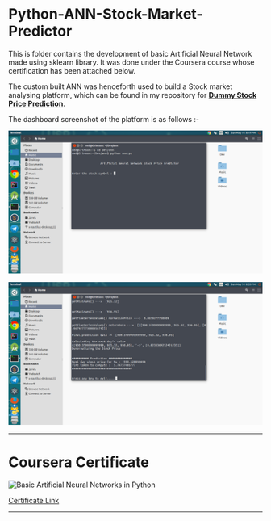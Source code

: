 # Python-ANN-Stock-Market-Predictor
This is folder contains the development of basic Artificial Neural Network made using sklearn library.
It was done under the Coursera course whose certification has been attached below.  

The custom built ANN was henceforth used to build a Stock market analysing platform, which can be found in my repository for **[Dummy Stock Price Prediction](https://github.com/Jash-2000/Dumy-Stock-Price-Prediction)**.

The dashboard screenshot of the platform is as follows :- 

![Image of stock symbol](https://github.com/Jash-2000/ML-DL-Projects/blob/main/Developing%20ANN%20from%20scratch%20to%20perform%20Stock%20Market%20Analysis/stock_sym.png)

![Image of stock symbol](https://github.com/Jash-2000/ML-DL-Projects/blob/main/Developing%20ANN%20from%20scratch%20to%20perform%20Stock%20Market%20Analysis/ann_out.png)

---
# Coursera Certificate

![Basic Artificial Neural Networks in Python](https://s3.amazonaws.com/coursera_assets/meta_images/generated/CERTIFICATE_LANDING_PAGE/CERTIFICATE_LANDING_PAGE~CJ2TL4WZL78C/CERTIFICATE_LANDING_PAGE~CJ2TL4WZL78C.jpeg)

[Certificate Link](https://coursera.org/share/62d9b409756796a92330660428a9b4fa)

---

